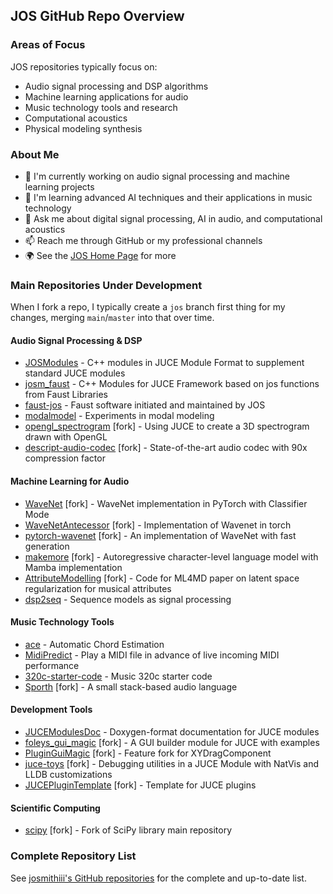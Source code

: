 ## JOS GitHub Repo Overview

### Areas of Focus

JOS repositories typically focus on:
- Audio signal processing and DSP algorithms
- Machine learning applications for audio
- Music technology tools and research
- Computational acoustics
- Physical modeling synthesis

### About Me

- 🔭 I'm currently working on audio signal processing and machine learning projects
- 🌱 I'm learning advanced AI techniques and their applications in music technology
- 💬 Ask me about digital signal processing, AI in audio, and computational acoustics
- 📫 Reach me through GitHub or my professional channels
- 🌍 See the [JOS Home Page](https://ccrma.stanford.edu/~jos/) for more


### Main Repositories Under Development

When I fork a repo, I typically create a `jos` branch first thing for my changes, merging `main`/`master` into that over time.

#### Audio Signal Processing & DSP
- [JOSModules](https://github.com/josmithiii/JOSModules) - C++ modules in JUCE Module Format to supplement standard JUCE modules
- [josm_faust](https://github.com/josmithiii/josm_faust) - C++ Modules for JUCE Framework based on jos functions from Faust Libraries
- [faust-jos](https://github.com/josmithiii/faust-jos) - Faust software initiated and maintained by JOS
- [modalmodel](https://github.com/josmithiii/modalmodel) - Experiments in modal modeling
- [opengl_spectrogram](https://github.com/josmithiii/opengl_spectrogram) [fork] - Using JUCE to create a 3D spectrogram drawn with OpenGL
- [descript-audio-codec](https://github.com/josmithiii/descript-audio-codec) [fork] - State-of-the-art audio codec with 90x compression factor

#### Machine Learning for Audio
- [WaveNet](https://github.com/josmithiii/WaveNet) [fork] - WaveNet implementation in PyTorch with Classifier Mode
- [WaveNetAntecessor](https://github.com/josmithiii/WaveNetAntecessor) [fork] - Implementation of Wavenet in torch
- [pytorch-wavenet](https://github.com/josmithiii/pytorch-wavenet) [fork] - An implementation of WaveNet with fast generation
- [makemore](https://github.com/josmithiii/makemore) [fork] - Autoregressive character-level language model with Mamba implementation
- [AttributeModelling](https://github.com/josmithiii/AttributeModelling) [fork] - Code for ML4MD paper on latent space regularization for musical attributes
- [dsp2seq](https://github.com/josmithiii/dsp2seq) - Sequence models as signal processing

#### Music Technology Tools
- [ace](https://github.com/josmithiii/ace) - Automatic Chord Estimation
- [MidiPredict](https://github.com/josmithiii/MidiPredict) - Play a MIDI file in advance of live incoming MIDI performance
- [320c-starter-code](https://github.com/josmithiii/320c-starter-code) - Music 320c starter code
- [Sporth](https://github.com/josmithiii/Sporth) [fork] - A small stack-based audio language

#### Development Tools
- [JUCEModulesDoc](https://github.com/josmithiii/JUCEModulesDoc) - Doxygen-format documentation for JUCE modules
- [foleys_gui_magic](https://github.com/josmithiii/foleys_gui_magic) [fork] - A GUI builder module for JUCE with examples
- [PluginGuiMagic](https://github.com/josmithiii/PluginGuiMagic) [fork] - Feature fork for XYDragComponent
- [juce-toys](https://github.com/josmithiii/juce-toys) [fork] - Debugging utilities in a JUCE Module with NatVis and LLDB customizations
- [JUCEPluginTemplate](https://github.com/josmithiii/JUCEPluginTemplate) [fork] - Template for JUCE plugins

#### Scientific Computing
- [scipy](https://github.com/josmithiii/scipy) [fork] - Fork of SciPy library main repository

### Complete Repository List

See [josmithiii's GitHub repositories](https://github.com/josmithiii?tab=repositories) for the complete and up-to-date list.

<!--
**josmithiii/josmithiii** is a ✨ _special_ ✨ repository because its `README.md` (this file) appears on your GitHub profile.

Here are some ideas to get you started:

- 🔭 I'm currently working on ...
- 🌱 I'm currently learning ...
- 👯 I'm looking to collaborate on ...
- 🤔 I'm looking for help with ...
- 💬 Ask me about ...
- 📫 How to reach me: ...
- 😄 Pronouns: ...
- ⚡ Fun fact: ...
-->
